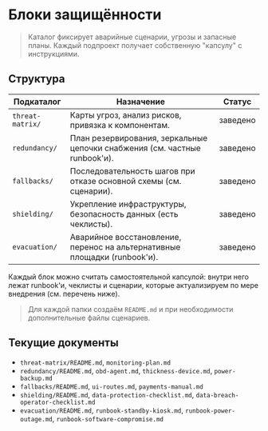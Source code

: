 # Блоки защищённости

> Каталог фиксирует аварийные сценарии, угрозы и запасные планы. Каждый подпроект получает собственную "капсулу" с инструкциями.

## Структура

| Подкаталог | Назначение | Статус |
| --- | --- | --- |
| `threat-matrix/` | Карты угроз, анализ рисков, привязка к компонентам. | заведено |
| `redundancy/` | План резервирования, зеркальные цепочки снабжения (см. частные runbook'и). | заведено |
| `fallbacks/` | Последовательность шагов при отказе основной схемы (см. сценарии). | заведено |
| `shielding/` | Укрепление инфраструктуры, безопасность данных (есть чеклисты). | заведено |
| `evacuation/` | Аварийное восстановление, перенос на альтернативные площадки (runbook'и). | заведено |
 Каждый блок можно считать самостоятельной капсулой: внутри него лежат runbook'и, чеклисты и сценарии, которые актуализируем по мере внедрения (см. перечень ниже).
> Для каждой папки создаём `README.md` и при необходимости дополнительные файлы сценариев.

## Текущие документы

- `threat-matrix/README.md`, `monitoring-plan.md`
- `redundancy/README.md`, `obd-agent.md`, `thickness-device.md`, `power-backup.md`
- `fallbacks/README.md`, `ui-routes.md`, `payments-manual.md`
- `shielding/README.md`, `data-protection-checklist.md`, `data-breach-operator-checklist.md`
- `evacuation/README.md`, `runbook-standby-kiosk.md`, `runbook-power-outage.md`, `runbook-software-compromise.md`
